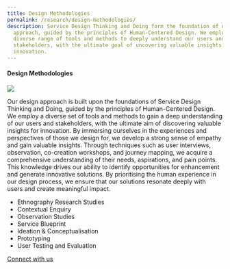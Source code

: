 ```yaml
---
title: Design Methodologies
permalink: /research/design-methodologies/
description: Service Design Thinking and Doing form the foundation of our
  approach, guided by the principles of Human-Centered Design. We employ a
  diverse range of tools and methods to deeply understand our users and
  stakeholders, with the ultimate goal of uncovering valuable insights for
  innovation.
---
```

#### **Design Methodologies**

![](/images/Research/research_methodolgies.jpg)

Our design approach is built upon the foundations of Service Design Thinking and Doing, guided by the principles of Human-Centered Design. We employ a diverse set of tools and methods to gain a deep understanding of our users and stakeholders, with the ultimate aim of discovering valuable insights for innovation. By immersing ourselves in the experiences and perspectives of those we design for, we develop a strong sense of empathy and gain valuable insights. Through techniques such as user interviews, observation, co-creation workshops, and journey mapping, we acquire a comprehensive understanding of their needs, aspirations, and pain points. This knowledge drives our ability to identify opportunities for enhancement and generate innovative solutions. By prioritising the human experience in our design process, we ensure that our solutions resonate deeply with users and create meaningful impact.


* Ethnography Research Studies 
* Contextual Enquiry 
* Observation Studies 
* Service Blueprint 
* Ideation &amp; Conceptualisation 
* Prototyping 
* User Testing and Evaluation 

<a target="_blank" href="/contact-us/">Connect with us</a>